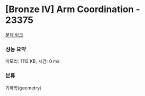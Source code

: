 # [Bronze IV] Arm Coordination - 23375 

[문제 링크](https://www.acmicpc.net/problem/23375) 

### 성능 요약

메모리: 1112 KB, 시간: 0 ms

### 분류

기하학(geometry)

